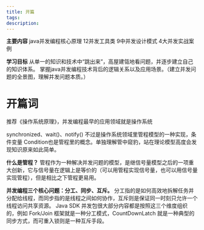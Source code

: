 ```yaml
---
title: 开篇
tags:
description:
---
```

**主要内容**
java并发编程核心原理
12并发工具类
9中并发设计模式
4大并发实战案例

**学习目标**
从单一的知识和技术中“跳出来”，高屋建瓴地看问题，并逐步建立自己的知识体系。
掌握java并发编程技术背后的逻辑关系以及应用场景。（建立并发问题的全景图，理解并发问题本质。）

# 开篇词
推荐《操作系统原理》，并发编程最早的应用领域就是操作系统

synchronized、wait()、notify() 不过是操作系统领域里管程模型的一种实现，条件变量 Condition也是管程里的概念。单独理解管中窥豹，站在理论模型高度会发现知识原来如此简单。

**什么是管程？**
管程作为一种解决并发问题的模型，是继信号量模型之后的一项重大创新，它与信号量在逻辑上是等价的（可以用管程实现信号量，也可以用信号量实现管程），但是相比之下管程更易用。

**并发编程三个核心问题：分工、同步、互斥。**
分工指的是如何高效地拆解任务并分配给线程，而同步指的是线程之间如何协作，互斥则是保证同一时刻只允许一个线程访问共享资源。
Java SDK 并发包很大部分内容都是按照这三个维度组织的，例如 Fork/Join 框架就是一种分工模式，CountDownLatch 就是一种典型的同步方式，而可重入锁则是一种互斥手段。